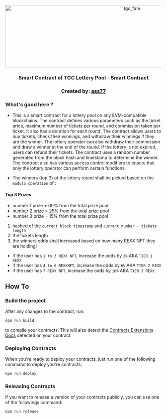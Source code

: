 <div align="center">
  <a href="https://tgcollective.xyz">
    <img src="https://www.tgcollective.xyz/_next/image?url=%2F_next%2Fstatic%2Fmedia%2Frexxie-banner.227d942b.webp&w=3840&q=75" alt="tgc_fam" width="800" height="200">
  </a>
  <h3 align="center">Smart Contract of TGC Lottery Pool - Smart Contract </h3>
  <h3 align="center">Created by: <a href="https://github.com/ass77">ass77</a></h3>
</div>

### What's good here ?

- This is a smart contract for a lottery pool on any EVM-compatible blockchains. The contract defines various parameters such as the ticket price, maximum number of tickets per round, and commission taken per ticket. It also has a duration for each round. The contract allows users to buy tickets, check their winnings, and withdraw their winnings if they are the winner. The lottery operator can also withdraw their commission and draw a winner at the end of the round. If the lottery is not expired, users can refund their tickets. The contract uses a random number generated from the block hash and timestamp to determine the winner. The contract also has various access control modifiers to ensure that only the lottery operator can perform certain functions.

- The winners (top 3) of the lottery round shall be picked based on the `modulo operation` of :

#### Top 3 Prizes

- number 1 prize = 60% from the total prize pool
- number 2 prize = 25% from the total prize pool
- number 3 prize = 15% from the total prize pool

1. hashed of the `current block timestamp` and `current number - tickets length`
2. the tickets length
3. the winners odds shall increased based on how many REXX NFT they are holding!

- if the user has `1 to 3 REXX NFT`, increase the odds by `2%` AKA `TIER 1 REXX`
- if the user has `4 to 6 REXXNFT`, increase the odds by `6%` AKA `TIER 2 REXX`
- if the user has `7 REXX NFT`, increase the odds by `10%` AKA `TIER 3 REXX`

## How To

### Build the project

After any changes to the contract, run:

```bash
npm run build
```

to compile your contracts. This will also detect the [Contracts Extensions Docs](https://portal.thirdweb.com/contractkit) detected on your contract.

### Deploying Contracts

When you're ready to deploy your contracts, just run one of the following command to deploy you're contracts:

```bash
npm run deploy
```

### Releasing Contracts

If you want to release a version of your contracts publicly, you can use one of the followings command:

```bash
npm run release
```
